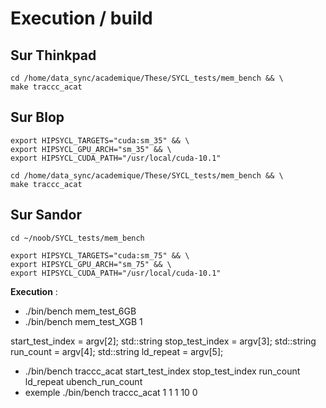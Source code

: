 # Execution / build

## Sur Thinkpad

```
cd /home/data_sync/academique/These/SYCL_tests/mem_bench && \
make traccc_acat
```


## Sur Blop

```
export HIPSYCL_TARGETS="cuda:sm_35" && \
export HIPSYCL_GPU_ARCH="sm_35" && \
export HIPSYCL_CUDA_PATH="/usr/local/cuda-10.1"
```

```
cd /home/data_sync/academique/These/SYCL_tests/mem_bench && \
make traccc_acat
```

## Sur Sandor

```
cd ~/noob/SYCL_tests/mem_bench

export HIPSYCL_TARGETS="cuda:sm_75" && \
export HIPSYCL_GPU_ARCH="sm_75" && \
export HIPSYCL_CUDA_PATH="/usr/local/cuda-10.1"
```

**Execution** :
-   ./bin/bench mem_test_6GB
-   ./bin/bench mem_test_XGB 1

 start_test_index = argv[2];
            std::string stop_test_index  = argv[3];
            std::string run_count        = argv[4];
            std::string ld_repeat        = argv[5];

- ./bin/bench traccc_acat start_test_index stop_test_index run_count ld_repeat ubench_run_count
- exemple  ./bin/bench traccc_acat 1 1 1 10 0